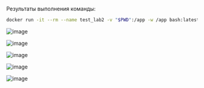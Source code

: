 Результаты выполнения команды:
```bash
docker run -it --rm --name test_lab2 -v "$PWD":/app -w /app bash:latest ./task8.sh
```
![image](https://github.com/user-attachments/assets/cd5d67f5-d7e8-477e-92d0-6d4cd96f87ba)

![image](https://github.com/user-attachments/assets/259d12eb-f59d-409e-abd4-71522563b087)

![image](https://github.com/user-attachments/assets/3fd4faab-cfe5-42f6-b93b-6849fb6cabd7)

![image](https://github.com/user-attachments/assets/2df94b4d-8d84-4b25-89d7-11ca8e37aa36)

![image](https://github.com/user-attachments/assets/3292694a-23c1-4a05-9bf6-26c26ea3005d)
